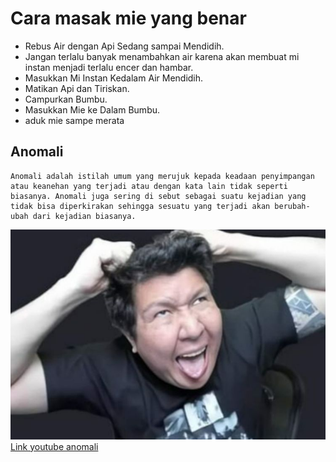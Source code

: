 # Cara masak mie yang benar
- Rebus Air dengan Api Sedang sampai Mendidih. 
- Jangan terlalu banyak menambahkan air karena akan membuat mi instan menjadi terlalu encer dan hambar.
- Masukkan Mi Instan Kedalam Air Mendidih.
- Matikan Api dan Tiriskan. 
- Campurkan Bumbu.
- Masukkan Mie ke Dalam Bumbu.
- aduk mie sampe merata

## Anomali

```
Anomali adalah istilah umum yang merujuk kepada keadaan penyimpangan atau keanehan yang terjadi atau dengan kata lain tidak seperti biasanya. Anomali juga sering di sebut sebagai suatu kejadian yang tidak bisa diperkirakan sehingga sesuatu yang terjadi akan berubah-ubah dari kejadian biasanya.
```

<img src="windut.png.jpg">
<a href="https://www.youtube.com/c/WindahBasudara/videos">Link youtube anomali<a>
